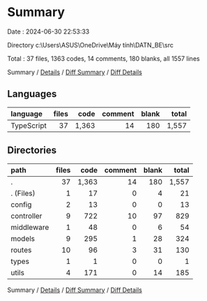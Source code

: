 # Summary

Date : 2024-06-30 22:53:33

Directory c:\\Users\\ASUS\\OneDrive\\Máy tính\\DATN_BE\\src

Total : 37 files,  1363 codes, 14 comments, 180 blanks, all 1557 lines

Summary / [Details](details.md) / [Diff Summary](diff.md) / [Diff Details](diff-details.md)

## Languages
| language | files | code | comment | blank | total |
| :--- | ---: | ---: | ---: | ---: | ---: |
| TypeScript | 37 | 1,363 | 14 | 180 | 1,557 |

## Directories
| path | files | code | comment | blank | total |
| :--- | ---: | ---: | ---: | ---: | ---: |
| . | 37 | 1,363 | 14 | 180 | 1,557 |
| . (Files) | 1 | 17 | 0 | 4 | 21 |
| config | 2 | 13 | 0 | 0 | 13 |
| controller | 9 | 722 | 10 | 97 | 829 |
| middleware | 1 | 48 | 0 | 6 | 54 |
| models | 9 | 295 | 1 | 28 | 324 |
| routes | 10 | 96 | 3 | 31 | 130 |
| types | 1 | 1 | 0 | 0 | 1 |
| utils | 4 | 171 | 0 | 14 | 185 |

Summary / [Details](details.md) / [Diff Summary](diff.md) / [Diff Details](diff-details.md)
